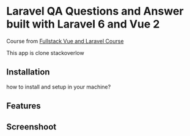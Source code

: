 # Laravel QA Questions and Answer built with Laravel 6 and Vue 2
Course from [Fullstack Vue and Laravel Course](https://www.udemy.com/course/laravel-vuejs-fullstack-web-development/)

This app is clone stackoverlow

## Installation
how to install and setup in your machine?

## Features

## Screenshoot